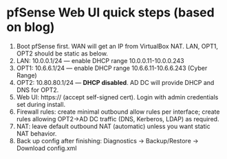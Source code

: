 # pfSense Web UI quick steps (based on blog)

1. Boot pfSense first. WAN will get an IP from VirtualBox NAT. LAN, OPT1, OPT2 should be static as below.
2. LAN: 10.0.0.1/24 — enable DHCP range 10.0.0.11-10.0.0.243
3. OPT1: 10.6.6.1/24 — enable DHCP range 10.6.6.11-10.6.6.243 (Cyber Range)
4. OPT2: 10.80.80.1/24 — **DHCP disabled**. AD DC will provide DHCP and DNS for OPT2.
5. Web UI: https://<LAN IP> (accept self-signed cert). Login with admin credentials set during install.
6. Firewall rules: create minimal outbound allow rules per interface; create rules allowing OPT2->AD DC traffic (DNS, Kerberos, LDAP) as required.
7. NAT: leave default outbound NAT (automatic) unless you want static NAT behavior.
8. Back up config after finishing: Diagnostics -> Backup/Restore -> Download config.xml
